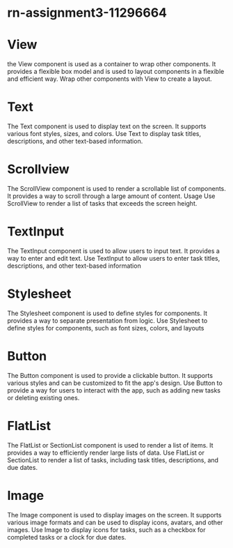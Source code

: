 # rn-assignment3-11296664
# View
the View component is used as a container to wrap other components. It provides a flexible box model and is used to layout components in a flexible and efficient way.
Wrap other components with View to create a layout.

# Text 
The Text component is used to display text on the screen. It supports various font styles, sizes, and colors.
Use Text to display task titles, descriptions, and other text-based information.

# Scrollview
The ScrollView component is used to render a scrollable list of components. It provides a way to scroll through a large amount of content.
Usage Use ScrollView to render a list of tasks that exceeds the screen height.

# TextInput
The TextInput component is used to allow users to input text. It provides a way to enter and edit text.
Use TextInput to allow users to enter task titles, descriptions, and other text-based information

# Stylesheet
The Stylesheet component is used to define styles for components. It provides a way to separate presentation from logic.
Use Stylesheet to define styles for components, such as font sizes, colors, and layouts

# Button
The Button component is used to provide a clickable button. It supports various styles and can be customized to fit the app's design.
Use Button to provide a way for users to interact with the app, such as adding new tasks or deleting existing ones.

# FlatList
The FlatList or SectionList component is used to render a list of items. It provides a way to efficiently render large lists of data.
Use FlatList or SectionList to render a list of tasks, including task titles, descriptions, and due dates.

# Image
The Image component is used to display images on the screen. It supports various image formats and can be used to display icons, avatars, and other images.
Use Image to display icons for tasks, such as a checkbox for completed tasks or a clock for due dates.